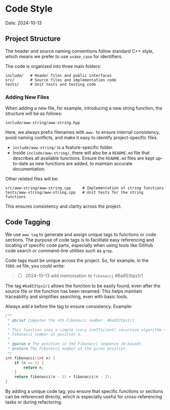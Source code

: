 # Code Style
Date: 2024-10-13

## Project Structure

The header and source naming conventions follow standard C++ style, which means we prefer to use `snake_case` for identifiers.

The code is organized into three main folders:

```
include/   # Header files and public interfaces
src/       # Source files and implementation code
tests/     # Unit tests and testing code
```

### Adding New Files

When adding a new file, for example, introducing a new string function, the structure will be as follows:

```
include/aww-string/aww-string.hpp
```

Here, we always prefix filenames with `aww-` to ensure internal consistency, avoid naming conflicts, and make it easy to identify project-specific files.

- `include/aww-string/` is a feature-specific folder.
- Inside `include/aww-string/`, there will also be a `README.md` file that describes all available functions. Ensure the `README.md` files are kept up-to-date as new functions are added, to maintain accurate documentation.

Other related files will be:

```
src/aww-string/aww-string.cpp     # Implementation of string functions
tests/aww-string/aww-string.cpp   # Unit tests for the string functions
```

This ensures consistency and clarity across the project.

## Code Tagging

We use `aww tag` to generate and assign unique tags to functions or code sections. The purpose of code tags is to facilitate easy referencing and locating of specific code parts, especially when using tools like GitHub code search or command-line utilities such as `grep`.

Code tags must be unique across the project. 
So, for example, in the `TODO.md` file, you could write:

> - [ ] 2024-10-13 add memoization to `fibonacci` #6a853tps1r1

The tag `#6a853tps1r1` allows the function to be easily found, even after the source file or the function has been renamed. This helps maintain traceability and simplifies searching, even with basic tools.

Always add `#` before the tag to ensure consistency. Example:

```cpp
/**
 * @brief Computes the nth Fibonacci number. #6a853tps1r1
 * 
 * This function uses a simple (very inefficient) recursive algorithm to calculate the 
 * Fibonacci number at position n.
 * 
 * @param n The position in the Fibonacci sequence (0-based).
 * @return The Fibonacci number at the given position.
 */
int fibonacci(int n) {
    if (n <= 1) {
        return n;
    }
    return fibonacci(n - 1) + fibonacci(n - 2);
}
```

By adding a unique code tag, you ensure that specific functions or sections can be referenced directly, which is especially useful for cross-referencing tasks or during refactoring.

